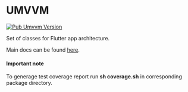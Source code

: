 # UMVVM

[![Pub Umvvm Version](https://img.shields.io/pub/v/umvvm)](https://pub.dev/packages/umvvm)

Set of classes for Flutter app architecture.

Main docs can be found [here](packages/umvvm/README.md).

#### Important note

To generage test coverage report run <b>sh coverage.sh</b> in corresponding package directory.